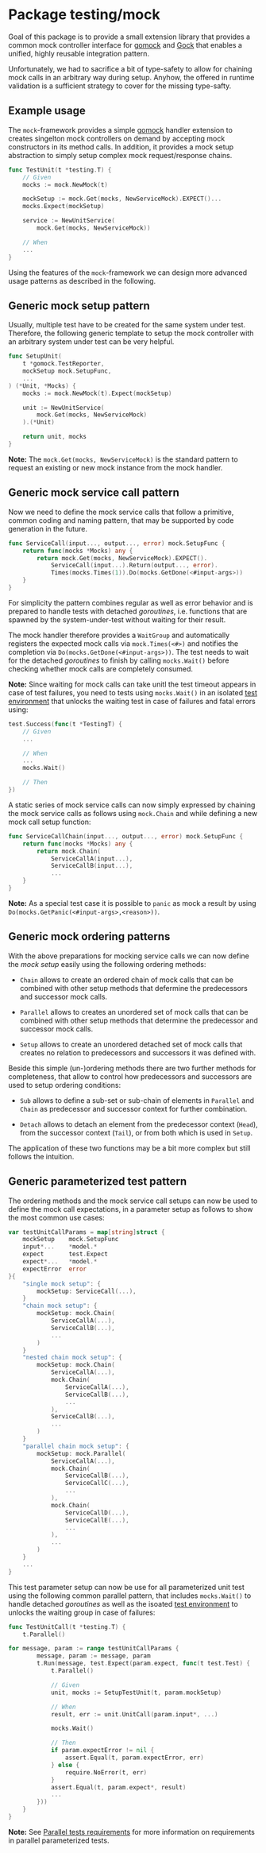# Package testing/mock

Goal of this package is to provide a small extension library that provides a
common mock controller interface for [gomock][gomock] and [Gock][gock] that
enables a unified, highly reusable integration pattern.

Unfortunately, we had to sacrifice a bit of type-safety to allow for chaining
mock calls in an arbitrary way during setup. Anyhow, the offered in runtime
validation is a sufficient strategy to cover for the missing type-safty.


## Example usage

The `mock`-framework provides a simple [gomock][gomock] handler extension to
creates singelton mock controllers on demand by accepting mock constructors in
its method calls. In addition, it provides a mock setup abstraction to simply
setup complex mock request/response chains.

```go
func TestUnit(t *testing.T) {
    // Given
    mocks := mock.NewMock(t)

    mockSetup := mock.Get(mocks, NewServiceMock).EXPECT()...
    mocks.Expect(mockSetup)

    service := NewUnitService(
        mock.Get(mocks, NewServiceMock))

    // When
    ...
}
```

Using the features of the `mock`-framework we can design more advanced usage
patterns as described in the following.


## Generic mock setup pattern

Usually, multiple test have to be created for the same system under test.
Therefore, the following generic template to setup the mock controller with an
arbitrary system under test can be very helpful.

```go
func SetupUnit(
    t *gomock.TestReporter,
    mockSetup mock.SetupFunc,
    ...
) (*Unit, *Mocks) {
    mocks := mock.NewMock(t).Expect(mockSetup)

    unit := NewUnitService(
        mock.Get(mocks, NewServiceMock)
    ).(*Unit)

    return unit, mocks
}
```

**Note:** The `mock.Get(mocks, NewServiceMock)` is the standard pattern to
request an existing or new mock instance from the mock handler.


## Generic mock service call pattern

Now we need to define the mock service calls that follow a primitive, common
coding and naming pattern, that may be supported by code generation in the
future.

```go
func ServiceCall(input..., output..., error) mock.SetupFunc {
    return func(mocks *Mocks) any {
        return mock.Get(mocks, NewServiceMock).EXPECT().
            ServiceCall(input...).Return(output..., error).
            Times(mocks.Times(1)).Do(mocks.GetDone(<#input-args>))
    }
}
```

For simplicity the pattern combines regular as well as error behavior and is
prepared to handle tests with detached *goroutines*, i.e. functions that are
spawned by the system-under-test without waiting for their result.

The mock handler therefore provides a `WaitGroup` and automatically registers
the expected mock calls via `mock.Times(<#>)` and notifies the completion via
`Do(mocks.GetDone(<#input-args>))`. The test needs to wait for the detached
*goroutines* to finish by calling `mocks.Wait()` before checking whether mock
calls are completely consumed.

**Note:** Since waiting for mock calls can take unitl the test timeout appears
in case of test failures, you need to tests using `mocks.Wait()` in an isolated
[test environment](../test) that unlocks the waiting test in case of failures
and fatal errors using:

```go
test.Success(func(t *TestingT) {
    // Given
    ...

    // When
    ...
    mocks.Wait()

    // Then
})
```

A static series of mock service calls can now simply expressed by chaining the
mock service calls as follows using `mock.Chain` and while defining a new mock
call setup function:

```go
func ServiceCallChain(input..., output..., error) mock.SetupFunc {
    return func(mocks *Mocks) any {
        return mock.Chain(
            ServiceCallA(input...),
            ServiceCallB(input...),
            ...
    }
}
```

**Note:** As a special test case it is possible to `panic` as mock a result by
using `Do(mocks.GetPanic(<#input-args>,<reason>))`.


## Generic mock ordering patterns

With the above preparations for mocking service calls we can now define the
*mock setup* easily  using the following ordering methods:

* `Chain` allows to create an ordered chain of mock calls that can be combined
  with other setup methods that defermine the predecessors and successor mock
  calls.

* `Parallel` allows to creates an unordered set of mock calls that can be
  combined with other setup methods that determine the predecessor and
  successor mock calls.

* `Setup` allows to create an unordered detached set of mock calls that creates
  no relation to predecessors and successors it was defined with.

Beside this simple (un-)ordering methods there are two further methods for
completeness, that allow to control how predecessors and successors are used
to setup ordering conditions:

* `Sub` allows to define a sub-set or sub-chain of elements in `Parallel` and
  `Chain` as predecessor and successor context for further combination.

* `Detach` allows to detach an element from the predecessor context (`Head`),
  from the successor context (`Tail`), or from both which is used in `Setup`.

The application of these two functions may be a bit more complex but still
follows the intuition.


## Generic parameterized test pattern

The ordering methods and the mock service call setups can now be used to define
the mock call expectations, in a parameter setup as follows to show the most
common use cases:

```go
var testUnitCallParams = map[string]struct {
    mockSetup    mock.SetupFunc
    input*...    *model.*
    expect       test.Expect
    expect*...   *model.*
    expectError  error
}{
    "single mock setup": {
        mockSetup: ServiceCall(...),
    }
    "chain mock setup": {
        mockSetup: mock.Chain(
            ServiceCallA(...),
            ServiceCallB(...),
            ...
        )
    }
    "nested chain mock setup": {
        mockSetup: mock.Chain(
            ServiceCallA(...),
            mock.Chain(
                ServiceCallA(...),
                ServiceCallB(...),
                ...
            ),
            ServiceCallB(...),
            ...
        )
    }
    "parallel chain mock setup": {
        mockSetup: mock.Parallel(
            ServiceCallA(...),
            mock.Chain(
                ServiceCallB(...),
                ServiceCallC(...),
                ...
            ),
            mock.Chain(
                ServiceCallD(...),
                ServiceCallE(...),
                ...
            ),
            ...
        )
    }
    ...
}
```

This test parameter setup can now be use for all parameterized unit test using
the following common parallel pattern, that includes `mocks.Wait()` to handle
detached *goroutines* as well as the isoated [test environment](../test) to
unlocks the waiting group in case of failures:

```go
func TestUnitCall(t *testing.T) {
    t.Parallel()

for message, param := range testUnitCallParams {
        message, param := message, param
        t.Run(message, test.Expect(param.expect, func(t test.Test) {
            t.Parallel()

            // Given
            unit, mocks := SetupTestUnit(t, param.mockSetup)

            // When
            result, err := unit.UnitCall(param.input*, ...)

            mocks.Wait()

            // Then
            if param.expectError != nil {
                assert.Equal(t, param.expectError, err)
            } else {
                require.NoError(t, err)
            }
            assert.Equal(t, param.expect*, result)
            ...
        }))
    }
}
```

**Note:** See [Parallel tests requirements](..#parallel-tests-requirements)
for more information on requirements in parallel parameterized tests.


[gomock]: https://github.com/golang/mock "GoMock"
[gock]: https://github.com/h2non/gock "Gock"
